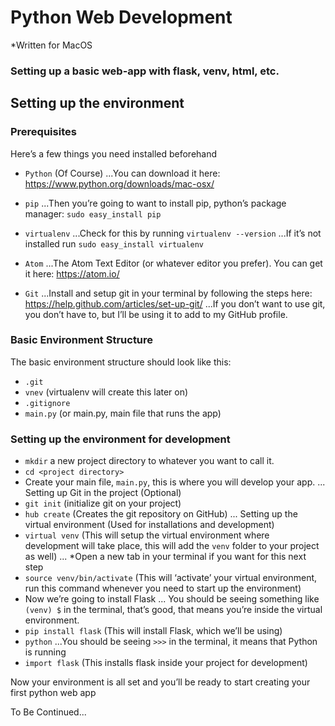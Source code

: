 # Python Web Development
*Written for MacOS

### Setting up a basic web-app with flask, venv, html, etc.


## Setting up the environment

### Prerequisites

Here’s a few things you need installed beforehand
- `Python` (Of Course)
...You can download it here: <https://www.python.org/downloads/mac-osx/>

- `pip`
...Then you’re going to want to install pip, python’s package manager: `sudo easy_install pip`

- `virtualenv`
...Check for this by running `virtualenv --version`
...If it’s not installed run `sudo easy_install virtualenv`

- `Atom`
...The Atom Text Editor (or whatever editor you prefer). You can get it here: <https://atom.io/>

- `Git`
...Install and setup git in your terminal by following the steps here: <https://help.github.com/articles/set-up-git/>
...If you don’t want to use git, you don’t have to, but I’ll be using it to add to my GitHub profile.


### Basic Environment Structure
The basic environment structure should look like this:
- `.git`
- `vnev` (virtualenv will create this later on)
- `.gitignore`
- `main.py` (or main.py, main file that runs the app)


### Setting up the environment for development

- `mkdir` a new project directory to whatever you want to call it.
- `cd <project directory>` 
- Create your main file, `main.py`, this is where you will develop your app.
... Setting up Git in the project (Optional)
- `git init` (initialize git on your project)
- `hub create` (Creates the git repository on GitHub)
... Setting up the virtual environment (Used for installations and development)
- `virtual venv` (This will setup the virtual environment where development will take place, this will add the `venv` folder to your project as well)
... *Open a new tab in your terminal if you want for this next step
- `source venv/bin/activate` (This will ‘activate’ your virtual environment, run this command whenever you need to start up the environment)
- Now we’re going to install Flask
... You should be seeing something like `(venv) $` in the terminal, that’s good, that means you’re inside the virtual environment.
- `pip install flask` (This will install Flask, which we’ll be using)
- `python`
...You should be seeing `>>>` in the terminal, it means that Python is running
- `import flask` (This installs flask inside your project for development)

Now your environment is all set and you’ll be ready to start creating your first python web app








To Be Continued...